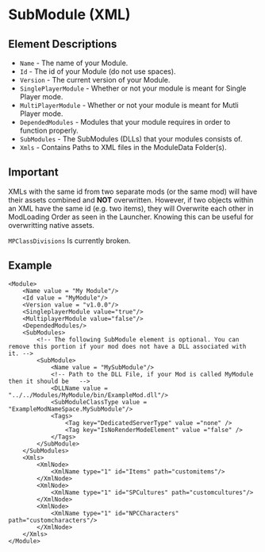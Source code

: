 # SubModule \(XML\)

## Element Descriptions

* `Name` - The name of your Module.
* `Id` - The id of your Module \(do not use spaces\).
* `Version` - The current version of your Module.
* `SinglePlayerModule` - Whether or not your module is meant for Single Player mode.
* `MultiPlayerModule` - Whether or not your module is meant for Mutli Player mode.
* `DependedModules` - Modules that your module requires in order to function properly.
* `SubModules` - The SubModules \(DLLs\) that your modules consists of.
* `Xmls` - Contains Paths to XML files in the ModuleData Folder\(s\).

## Important

XMLs with the same id from two separate mods \(or the same mod\) will have their assets combined and **NOT** overwritten. However, if two objects within an XML have the same id \(e.g. two items\), they will Overwrite each other in ModLoading Order as seen in the Launcher. Knowing this can be useful for overwritting native assets.

`MPClassDivisions` Is currently broken.

## Example

```markup
<Module>
    <Name value = "My Module"/>
    <Id value = "MyModule"/>
    <Version value = "v1.0.0"/>
    <SingleplayerModule value="true"/>
    <MultiplayerModule value="false"/>
    <DependedModules/>
    <SubModules>
        <!-- The following SubModule element is optional. You can remove this portion if your mod does not have a DLL associated with it. -->
        <SubModule>
            <Name value = "MySubModule"/>
            <!-- Path to the DLL File, if your Mod is called MyModule then it should be   -->
            <DLLName value = "../../Modules/MyModule/bin/ExampleMod.dll"/>
            <SubModuleClassType value = "ExampleModNameSpace.MySubModule"/>
            <Tags>
                <Tag key="DedicatedServerType" value ="none" />
                <Tag key="IsNoRenderModeElement" value ="false" />
            </Tags>
        </SubModule>
    </SubModules>
    <Xmls>
        <XmlNode>
            <XmlName type="1" id="Items" path="customitems"/>
        </XmlNode>  
        <XmlNode>
            <XmlName type="1" id="SPCultures" path="customcultures"/>
        </XmlNode>
        <XmlNode>
            <XmlName type="1" id="NPCCharacters" path="customcharacters"/>
        </XmlNode>
    </Xmls>
</Module>
```

